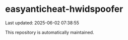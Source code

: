 # easyanticheat-hwidspoofer

Last updated: 2025-06-02 07:38:55

This repository is automatically maintained.
